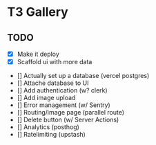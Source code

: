 # T3 Gallery

## TODO

- [x] Make it deploy
- [x] Scaffold ui with more data
- [] Actually set up a database (vercel postgres)
- [] Attache database to UI
- [] Add authentication (w? clerk)
- [] Add image upload
- [] Error management (w/ Sentry)
- [] Routing/image page  (parallel route)
- [] Delete button (w/ Server Actions)
- [] Analytics (posthog)
- [] Ratelimiting (upstash)
